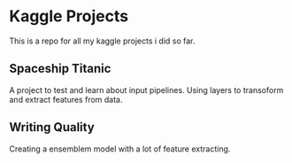 # Kaggle Projects

This is a repo for all my kaggle projects i did so far. 

## Spaceship Titanic

A project to test and learn about input pipelines.
Using layers to transoform and extract features from data.

## Writing Quality

Creating a ensemblem model with a lot of feature extracting.